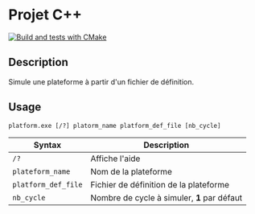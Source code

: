 # Projet C++
[![Build and tests with CMake](https://github.com/lambremi/cpp_project/actions/workflows/cmake-single-platform.yml/badge.svg)](https://github.com/lambremi/cpp_project/actions/workflows/cmake-single-platform.yml)
## Description
Simule une plateforme à partir d'un fichier de définition.

## Usage
``` batch
platform.exe [/?] platorm_name platform_def_file [nb_cycle]
```
| Syntax | Description |
|---------------|--------------------|
| `/?` | Affiche l'aide |
| `plateform_name` | Nom de la plateforme |
| `platform_def_file` | Fichier de définition de la plateforme |
| `nb_cycle` | Nombre de cycle à simuler, **1** par défaut |